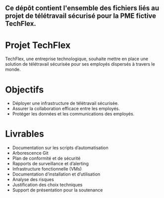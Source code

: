Ce dépôt contient l'ensemble des fichiers liés au projet de télétravail sécurisé pour la PME fictive TechFlex. 
--



# Projet TechFlex
TechFlex, une entreprise technologique, souhaite mettre en place une solution de télétravail sécurisée pour ses employés dispersés à travers le monde.

# Objectifs
- Déployer une infrastructure de télétravail sécurisée.
- Assurer la collaboration efficace entre les employés.
- Protéger les données et les communications des employés.

# Livrables
- Documentation sur les scripts d’automatisation
- Arborescence Git
- Plan de conformité et de sécurité
- Rapports de surveillance et d’alerting
- Infrastructure fonctionnelle (VMs)
- Documentation d’installation et d’utilisation
- Analyse des risques
- Justification des choix techniques
- Support de présentation pour la soutenance 
